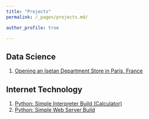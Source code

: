 ```yaml
---
title: "Projects"
permalink: /_pages/projects.md/

author_profile: true

---
```


## Data Science

1. [Opening an Isetan Department Store in Paris, France](https://dpygman.github.io/isetan/ "Opening an Isetan Department Store in Paris, France")

## Internet Technology

1. [Python: Simple Interpreter Build (Calculator)](https://dpygman.github.io/interpreter/ "Python: Simple Interpreter Build (Calculator)")
2. [Python: Simple Web Server Build](https://dpygman.github.io/webserv1/ "Python: Simple Web Server Build")

